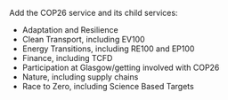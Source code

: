 Add the COP26 service and its child services:

* Adaptation and Resilience
* Clean Transport, including EV100
* Energy Transitions, including RE100 and EP100
* Finance, including TCFD
* Participation at Glasgow/getting involved with COP26
* Nature, including supply chains
* Race to Zero, including Science Based Targets